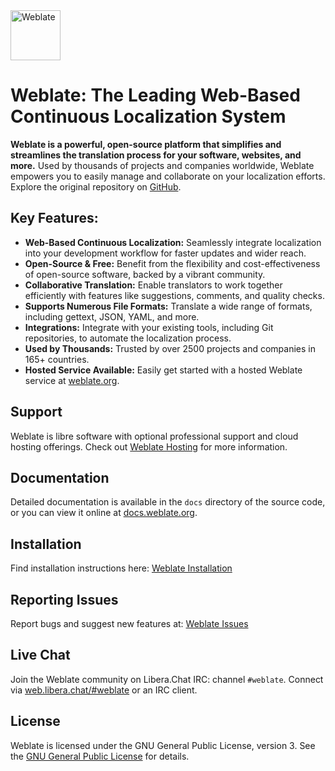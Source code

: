 <img src="https://s.weblate.org/cdn/Logo-Darktext-borders.png" alt="Weblate" height="80px" target="https://weblate.org/">

# Weblate: The Leading Web-Based Continuous Localization System

**Weblate is a powerful, open-source platform that simplifies and streamlines the translation process for your software, websites, and more.**  Used by thousands of projects and companies worldwide, Weblate empowers you to easily manage and collaborate on your localization efforts. Explore the original repository on [GitHub](https://github.com/WeblateOrg/weblate).

## Key Features:

*   **Web-Based Continuous Localization:**  Seamlessly integrate localization into your development workflow for faster updates and wider reach.
*   **Open-Source & Free:**  Benefit from the flexibility and cost-effectiveness of open-source software, backed by a vibrant community.
*   **Collaborative Translation:**  Enable translators to work together efficiently with features like suggestions, comments, and quality checks.
*   **Supports Numerous File Formats:**  Translate a wide range of formats, including gettext, JSON, YAML, and more.
*   **Integrations:**  Integrate with your existing tools, including Git repositories, to automate the localization process.
*   **Used by Thousands:** Trusted by over 2500 projects and companies in 165+ countries.
*   **Hosted Service Available:**  Easily get started with a hosted Weblate service at [weblate.org](https://weblate.org/).

## Support

Weblate is libre software with optional professional support and cloud
hosting offerings. Check out [Weblate Hosting](https://weblate.org/hosting/) for more information.

## Documentation

Detailed documentation is available in the `docs` directory of the source code, or you can view it online at [docs.weblate.org](https://docs.weblate.org/).

## Installation

Find installation instructions here: [Weblate Installation](https://docs.weblate.org/en/latest/admin/install.html)

## Reporting Issues

Report bugs and suggest new features at: [Weblate Issues](https://github.com/WeblateOrg/weblate/issues)

## Live Chat

Join the Weblate community on Libera.Chat IRC: channel `#weblate`.  Connect via [web.libera.chat/#weblate](https://web.libera.chat/#weblate) or an IRC client.

## License

Weblate is licensed under the GNU General Public License, version 3. See the [GNU General Public License](https://www.gnu.org/licenses/gpl-3.0.html) for details.